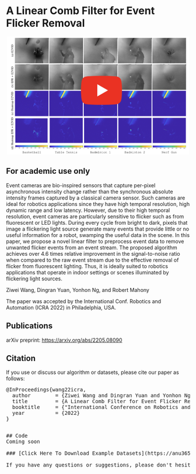 # A Linear Comb Filter for Event Flicker Removal

<p align="center">
  <a href="https://youtu.be/1XgOknDIV00">
    <img src="figures/video_thumbnail.png" alt="A Linear Comb Filter for Event Flicker Removal" width="500"/>
  </a>
</p>

## For academic use only
Event cameras are bio-inspired sensors that capture per-pixel asynchronous intensity change rather than the synchronous absolute intensity frames captured by a classical camera sensor.
Such cameras are ideal for robotics applications since they have high temporal resolution, high dynamic range and low latency.
However, due to their high temporal resolution, event cameras are particularly sensitive to flicker such as from fluorescent or LED lights.
During every cycle from bright to dark, pixels that image a flickering light source generate many events that provide little or no useful information for a robot, swamping the useful data in the scene.
In this paper, we propose a novel linear filter to preprocess event data to remove unwanted flicker events from an event stream.
The proposed algorithm achieves over 4.6 times relative improvement in the signal-to-noise ratio when compared to the raw event stream due to the effective removal of flicker from fluorescent lighting.
Thus, it is ideally suited to robotics applications that operate in indoor settings or scenes illuminated by flickering light sources.


Ziwei Wang, Dingran Yuan, Yonhon Ng, and Robert Mahony

The paper was accepted by the International Conf. Robotics and Automation (ICRA 2022) in Philadelphia, USA.

## Publications
arXiv preprint: https://arxiv.org/abs/2205.08090

## Citation
If you use or discuss our algorithm or datasets, please cite our paper as follows:
<pre>
@InProceedings{wang22icra,
  author        = {Ziwei Wang and Dingran Yuan and Yonhon Ng and Robert Mahony},
  title         = {A Linear Comb Filter for Event Flicker Removal},
  booktitle     = {"International Conference on Robotics and Automation (ICRA)" },
  year          = {2022}
}
<pre>

## Code
Coming soon

### [Click Here To Download Example Datasets](https://anu365-my.sharepoint.com/:f:/g/personal/u6456661_anu_edu_au/EtnKCU4J78hAhO_3uewHefkBObwmxZu9u3iq_eN4_eHz6w?e=hlj9rJ)

If you have any questions or suggestions, please don't hesitate to get in touch with ziwei.wang1@anu.edu.au



